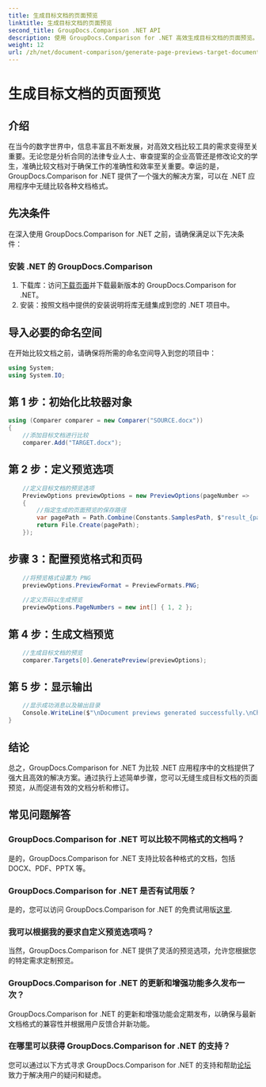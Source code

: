 ```yaml
---
title: 生成目标文档的页面预览
linktitle: 生成目标文档的页面预览
second_title: GroupDocs.Comparison .NET API
description: 使用 GroupDocs.Comparison for .NET 高效生成目标文档的页面预览。请按照我们的分步指南进行无缝文档比较。
weight: 12
url: /zh/net/document-comparison/generate-page-previews-target-document/
---
```


# 生成目标文档的页面预览

## 介绍
在当今的数字世界中，信息丰富且不断发展，对高效文档比较工具的需求变得至关重要。无论您是分析合同的法律专业人士、审查提案的企业高管还是修改论文的学生，准确比较文档对于确保工作的准确性和效率至关重要。幸运的是，GroupDocs.Comparison for .NET 提供了一个强大的解决方案，可以在 .NET 应用程序中无缝比较各种文档格式。
## 先决条件
在深入使用 GroupDocs.Comparison for .NET 之前，请确保满足以下先决条件：
### 安装 .NET 的 GroupDocs.Comparison
1. 下载库：访问[下载页面](https://releases.groupdocs.com/comparison/net/)并下载最新版本的 GroupDocs.Comparison for .NET。
2. 安装：按照文档中提供的安装说明将库无缝集成到您的 .NET 项目中。

## 导入必要的命名空间
在开始比较文档之前，请确保将所需的命名空间导入到您的项目中：
```csharp
using System;
using System.IO;

```
## 第 1 步：初始化比较器对象
```csharp
using (Comparer comparer = new Comparer("SOURCE.docx"))
{
    //添加目标文档进行比较
    comparer.Add("TARGET.docx");
```
## 第 2 步：定义预览选项
```csharp
    //定义目标文档的预览选项
    PreviewOptions previewOptions = new PreviewOptions(pageNumber =>
    {
        //指定生成的页面预览的保存路径
        var pagePath = Path.Combine(Constants.SamplesPath, $"result_{pageNumber}.png");
        return File.Create(pagePath);
    });
```
## 步骤 3：配置预览格式和页码
```csharp
    //将预览格式设置为 PNG
    previewOptions.PreviewFormat = PreviewFormats.PNG;
    
    //定义页码以生成预览
    previewOptions.PageNumbers = new int[] { 1, 2 };
```
## 第 4 步：生成文档预览
```csharp
    //生成目标文档的预览
    comparer.Targets[0].GeneratePreview(previewOptions);
```
## 第 5 步：显示输出
```csharp
    //显示成功消息以及输出目录
    Console.WriteLine($"\nDocument previews generated successfully.\nCheck output in {Directory.GetCurrentDirectory()}.");
}
```

## 结论
总之，GroupDocs.Comparison for .NET 为比较 .NET 应用程序中的文档提供了强大且高效的解决方案。通过执行上述简单步骤，您可以无缝生成目标文档的页面预览，从而促进有效的文档分析和修订。
## 常见问题解答
### GroupDocs.Comparison for .NET 可以比较不同格式的文档吗？
是的，GroupDocs.Comparison for .NET 支持比较各种格式的文档，包括 DOCX、PDF、PPTX 等。
### GroupDocs.Comparison for .NET 是否有试用版？
是的，您可以访问 GroupDocs.Comparison for .NET 的免费试用版[这里](https://releases.groupdocs.com/).
### 我可以根据我的要求自定义预览选项吗？
当然，GroupDocs.Comparison for .NET 提供了灵活的预览选项，允许您根据您的特定需求定制预览。
### GroupDocs.Comparison for .NET 的更新和增强功能多久发布一次？
GroupDocs.Comparison for .NET 的更新和增强功能会定期发布，以确保与最新文档格式的兼容性并根据用户反馈合并新功能。
### 在哪里可以获得 GroupDocs.Comparison for .NET 的支持？
您可以通过以下方式寻求 GroupDocs.Comparison for .NET 的支持和帮助[论坛](https://forum.groupdocs.com/c/comparison/12)致力于解决用户的疑问和疑虑。